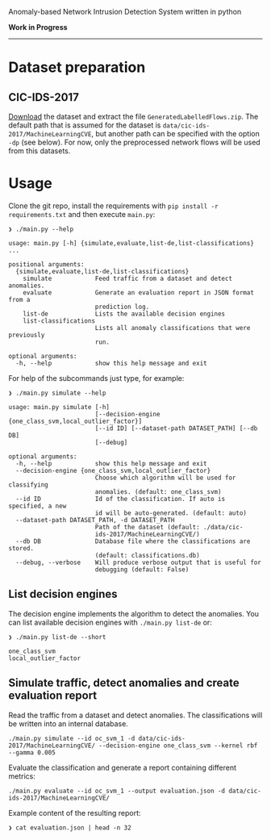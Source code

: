 Anomaly-based Network Intrusion Detection System written in python

**Work in Progress**

---

# Dataset preparation

## CIC-IDS-2017

[Download](http://205.174.165.80/CICDataset/CIC-IDS-2017/) the dataset and extract the file `GeneratedLabelledFlows.zip`. The default path that is assumed for the dataset is 
`data/cic-ids-2017/MachineLearningCVE`, but another path can be specified with the option `-dp` (see below). For now, only the preprocessed network flows will be used from this datasets.

# Usage

Clone the git repo, install the requirements with `pip install -r requirements.txt` and then execute `main.py`:

```
❯ ./main.py --help

usage: main.py [-h] {simulate,evaluate,list-de,list-classifications} ...

positional arguments:
  {simulate,evaluate,list-de,list-classifications}
    simulate            Feed traffic from a dataset and detect anomalies.
    evaluate            Generate an evaluation report in JSON format from a
                        prediction log.
    list-de             Lists the available decision engines
    list-classifications
                        Lists all anomaly classifications that were previously
                        run.

optional arguments:
  -h, --help            show this help message and exit

```

For help of the subcommands just type, for example:

```
❯ ./main.py simulate --help

usage: main.py simulate [-h]
                        [--decision-engine {one_class_svm,local_outlier_factor}]
                        [--id ID] [--dataset-path DATASET_PATH] [--db DB]
                        [--debug]

optional arguments:
  -h, --help            show this help message and exit
  --decision-engine {one_class_svm,local_outlier_factor}
                        Choose which algorithm will be used for classifying
                        anomalies. (default: one_class_svm)
  --id ID               Id of the classification. If auto is specified, a new
                        id will be auto-generated. (default: auto)
  --dataset-path DATASET_PATH, -d DATASET_PATH
                        Path of the dataset (default: ./data/cic-
                        ids-2017/MachineLearningCVE/)
  --db DB               Database file where the classifications are stored.
                        (default: classifications.db)
  --debug, --verbose    Will produce verbose output that is useful for
                        debugging (default: False)

```

## List decision engines

The decision engine implements the algorithm to detect the anomalies. You can list available decision engines with `./main.py list-de` or:

```
❯ ./main.py list-de --short

one_class_svm
local_outlier_factor

```

## Simulate traffic, detect anomalies and create evaluation report

Read the traffic from a dataset and detect anomalies. The classifications will be written into an internal database.

```
./main.py simulate --id oc_svm_1 -d data/cic-ids-2017/MachineLearningCVE/ --decision-engine one_class_svm --kernel rbf --gamma 0.005
```

Evaluate the classification and generate a report containing different metrics:

```
./main.py evaluate --id oc_svm_1 --output evaluation.json -d data/cic-ids-2017/MachineLearningCVE/ 
```

Example content of the resulting report: 

```
❯ cat evaluation.json | head -n 32


```


